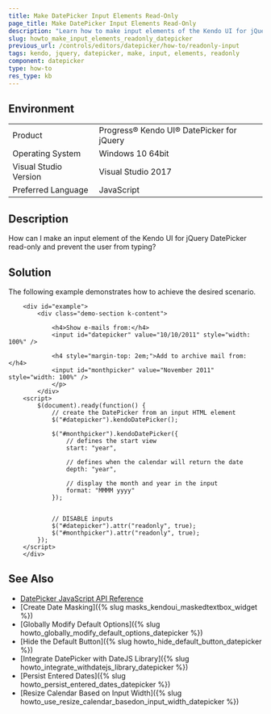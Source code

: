 ```yaml
---
title: Make DatePicker Input Elements Read-Only
page_title: Make DatePicker Input Elements Read-Only
description: "Learn how to make input elements of the Kendo UI for jQuery DatePicker read-only."
slug: howto_make_input_elements_readonly_datepicker
previous_url: /controls/editors/datepicker/how-to/readonly-input
tags: kendo, jquery, datepicker, make, input, elements, readonly
component: datepicker
type: how-to
res_type: kb
---
```


## Environment

<table>
 <tr>
  <td>Product</td>
  <td>Progress® Kendo UI® DatePicker for jQuery</td>
 </tr>
 <tr>
  <td>Operating System</td>
  <td>Windows 10 64bit</td>
 </tr>
 <tr>
  <td>Visual Studio Version</td>
  <td>Visual Studio 2017</td>
 </tr>
 <tr>
  <td>Preferred Language</td>
  <td>JavaScript</td>
 </tr>
</table>

## Description

How can I make an input element of the Kendo UI for jQuery DatePicker read-only and prevent the user from typing?

## Solution

The following example demonstrates how to achieve the desired scenario.

```dojo
    <div id="example">
        <div class="demo-section k-content">

            <h4>Show e-mails from:</h4>
            <input id="datepicker" value="10/10/2011" style="width: 100%" />

            <h4 style="margin-top: 2em;">Add to archive mail from:</h4>
            <input id="monthpicker" value="November 2011" style="width: 100%" />
            </p>
        </div>
    <script>
        $(document).ready(function() {
            // create the DatePicker from an input HTML element
            $("#datepicker").kendoDatePicker();

            $("#monthpicker").kendoDatePicker({
                // defines the start view
                start: "year",

                // defines when the calendar will return the date
                depth: "year",

                // display the month and year in the input
                format: "MMMM yyyy"
            });


            // DISABLE inputs
            $("#datepicker").attr("readonly", true);
            $("#monthpicker").attr("readonly", true);
        });
    </script>
    </div>

```

## See Also

* [DatePicker JavaScript API Reference](/api/javascript/ui/datepicker)
* [Create Date Masking]({% slug masks_kendoui_maskedtextbox_widget %})
* [Globally Modify Default Options]({% slug howto_globally_modify_default_options_datepicker %})
* [Hide the Default Button]({% slug howto_hide_default_button_datepicker %})
* [Integrate DatePicker with DateJS Library]({% slug howto_integrate_withdatejs_library_datepicker %})
* [Persist Entered Dates]({% slug howto_persist_entered_dates_datepicker %})
* [Resize Calendar Based on Input Width]({% slug howto_use_resize_calendar_basedon_input_width_datepicker %})

